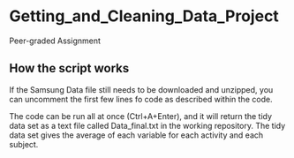 # Getting_and_Cleaning_Data_Project
Peer-graded Assignment

## How the script works

If the Samsung Data file still needs to be downloaded and unzipped, you can uncomment the first few lines fo code as described within the code.

The code can be run all at once (Ctrl+A+Enter), and it will return the tidy data set as a text file called Data_final.txt in the working repository. The tidy data set gives the average of each variable for each activity and each subject.
